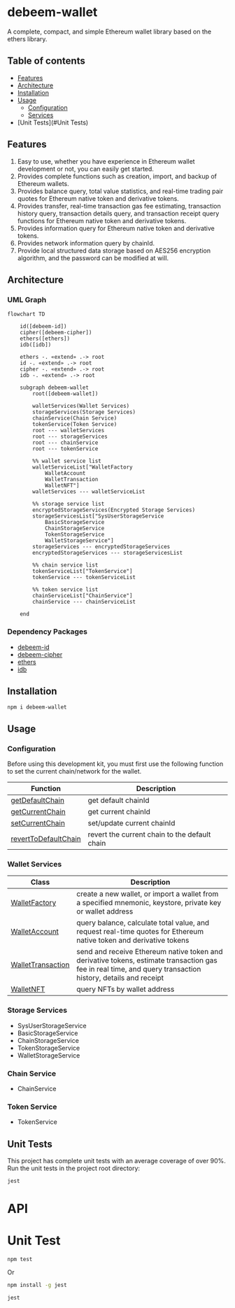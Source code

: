 # debeem-wallet

A complete, compact, and simple Ethereum wallet library based on the ethers library.

## Table of contents
- [Features](#Features)
- [Architecture](#Architecture)
- [Installation](#Installation)
- [Usage](#Usage)
  - [Configuration](#Configuration)
  - [Services](#Services)
- [Unit Tests](#Unit Tests)


## Features

1. Easy to use, whether you have experience in Ethereum wallet development or not, you can easily get started.
1. Provides complete functions such as creation, import, and backup of Ethereum wallets.
1. Provides balance query, total value statistics, and real-time trading pair quotes for Ethereum native token and derivative tokens.
1. Provides transfer, real-time transaction gas fee estimating, transaction history query, transaction details query, and transaction receipt query functions for Ethereum native token and derivative tokens.
1. Provides information query for Ethereum native token and derivative tokens.
1. Provides network information query by chainId.
1. Provide local structured data storage based on AES256 encryption algorithm, and the password can be modified at will.


## Architecture
### UML Graph
```mermaid
flowchart TD

    id([debeem-id])
    cipher([debeem-cipher])
    ethers([ethers])
    idb([idb])

    ethers -. «extend» .-> root
    id -. «extend» .-> root
    cipher -. «extend» .-> root
    idb -. «extend» .-> root

    subgraph debeem-wallet
        root([debeem-wallet])

        walletServices(Wallet Services)
        storageServices(Storage Services)
        chainService(Chain Service)
        tokenService(Token Service)
        root --- walletServices
        root --- storageServices
        root --- chainService
        root --- tokenService

        %% wallet service list
        walletServiceList["WalletFactory
            WalletAccount
            WalletTransaction
            WalletNFT"]
        walletServices --- walletServiceList

        %% storage service list
        encryptedStorageServices(Encrypted Storage Services)
        storageServicesList["SysUserStorageService
            BasicStorageService
            ChainStorageService
            TokenStorageService
            WalletStorageService"]
        storageServices --- encryptedStorageServices
        encryptedStorageServices --- storageServicesList

        %% chain service list
        tokenServiceList["TokenService"]
        tokenService --- tokenServiceList

        %% token service list
        chainServiceList["ChainService"]
        chainService --- chainServiceList

    end
```

### Dependency Packages

- [debeem-id](https://www.npmjs.com/package/debeem-id)
- [debeem-cipher](https://www.npmjs.com/package/debeem-cipher)
- [ethers](https://www.npmjs.com/package/ethers)
- [idb](https://www.npmjs.com/package/idb)


## Installation
```
npm i debeem-wallet
```

## Usage
### Configuration
Before using this development kit, you must first use the following function to set the current chain/network for the wallet.

| Function                                                 | Description                                   |
|----------------------------------------------------------|-----------------------------------------------|
| [getDefaultChain](config.md#getDefaultChain())           | get default chainId                           |
| [getCurrentChain](config.md#getCurrentChain())           | get current chainId                           |
| [setCurrentChain](config.md#setCurrentChain())           | set/update current chainId                    |
| [revertToDefaultChain](config.md#revertToDefaultChain()) | revert the current chain to the default chain |


### Wallet Services

| Class                                            | Description                                                                                                                                                 |
|--------------------------------------------------|-------------------------------------------------------------------------------------------------------------------------------------------------------------|
| [WalletFactory](config.md#getDefaultChain())     | create a new wallet, or import a wallet from a specified mnemonic, keystore, private key or wallet address                                                  |
| [WalletAccount](config.md#getCurrentChain())     | query balance, calculate total value, and request real-time quotes for Ethereum native token and derivative tokens                                          |
| [WalletTransaction](config.md#setCurrentChain()) | send and receive Ethereum native token and derivative tokens, estimate transaction gas fee in real time, and query transaction history, details and receipt |
| [WalletNFT](config.md#revertToDefaultChain())    | query NFTs by wallet address                                                                                                                                |


### Storage Services
  - SysUserStorageService
  - BasicStorageService
  - ChainStorageService
  - TokenStorageService
  - WalletStorageService

### Chain Service
  - ChainService

### Token Service
  - TokenService



## Unit Tests
This project has complete unit tests with an average coverage of over 90%. Run the unit tests in the project root directory:
```shell
jest
```


# API



# Unit Test

```
npm test
```
Or

```bash
npm install -g jest

jest
```
